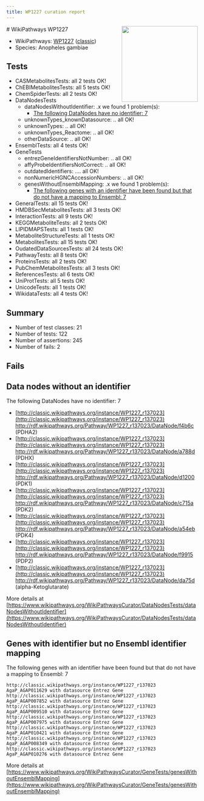 ```yaml
---
title: WP1227 curation report
---
```


<img style="float: right; width: 200px" src="https://upload.wikimedia.org/wikipedia/commons/thumb/8/83/Wplogo_with_text_500.png/640px-Wplogo_with_text_500.png" />
# WikiPathways WP1227

* WikiPathways: [WP1227](https://wikipathways.org/pathways/WP1227) ([classic](https://classic.wikipathways.org/instance/WP1227))
* Species: Anopheles gambiae
## Tests
* CASMetabolitesTests: all 2 tests OK!
* ChEBIMetabolitesTests: all 5 tests OK!
* ChemSpiderTests: all 2 tests OK!
* DataNodesTests
    * dataNodesWithoutIdentifier: .x we found 1 problem(s):
        * [The following DataNodes have no identifier: 7](#d2d32fa6)
    * unknownTypes_knownDatasource: .. all OK!
    * unknownTypes: .. all OK!
    * unknownTypes_Reactome: .. all OK!
    * otherDataSource: .. all OK!
* EnsemblTests: all 4 tests OK!
* GeneTests
    * entrezGeneIdentifiersNotNumber: .. all OK!
    * affyProbeIdentifiersNotCorrect: .. all OK!
    * outdatedIdentifiers: .... all OK!
    * nonNumericHGNCAccessionNumbers: .. all OK!
    * genesWithoutEnsemblMapping: .x we found 1 problem(s):
        * [The following genes with an identifier have been found but that do not have a mapping to Ensembl: 7](#40286d89)
* GeneralTests: all 15 tests OK!
* HMDBSecMetabolitesTests: all 3 tests OK!
* InteractionTests: all 9 tests OK!
* KEGGMetaboliteTests: all 2 tests OK!
* LIPIDMAPSTests: all 1 tests OK!
* MetaboliteStructureTests: all 1 tests OK!
* MetabolitesTests: all 15 tests OK!
* OudatedDataSourcesTests: all 24 tests OK!
* PathwayTests: all 8 tests OK!
* ProteinsTests: all 2 tests OK!
* PubChemMetabolitesTests: all 3 tests OK!
* ReferencesTests: all 6 tests OK!
* UniProtTests: all 5 tests OK!
* UnicodeTests: all 1 tests OK!
* WikidataTests: all 4 tests OK!


## Summary

* Number of test classes: 21
* Number of tests: 122
* Number of assertions: 245
* Number of fails: 2

## Fails

<a name="d2d32fa6" />

## Data nodes without an identifier

The following DataNodes have no identifier: 7

* [http://classic.wikipathways.org/instance/WP1227_r137023](http://classic.wikipathways.org/instance/WP1227_r137023) http://rdf.wikipathways.org/Pathway/WP1227_r137023/DataNode/f4b6c (PDHA2)
* [http://classic.wikipathways.org/instance/WP1227_r137023](http://classic.wikipathways.org/instance/WP1227_r137023) http://rdf.wikipathways.org/Pathway/WP1227_r137023/DataNode/a788d (PDHX)
* [http://classic.wikipathways.org/instance/WP1227_r137023](http://classic.wikipathways.org/instance/WP1227_r137023) http://rdf.wikipathways.org/Pathway/WP1227_r137023/DataNode/d1200 (PDK1)
* [http://classic.wikipathways.org/instance/WP1227_r137023](http://classic.wikipathways.org/instance/WP1227_r137023) http://rdf.wikipathways.org/Pathway/WP1227_r137023/DataNode/c715a (PDK2)
* [http://classic.wikipathways.org/instance/WP1227_r137023](http://classic.wikipathways.org/instance/WP1227_r137023) http://rdf.wikipathways.org/Pathway/WP1227_r137023/DataNode/a54eb (PDK4)
* [http://classic.wikipathways.org/instance/WP1227_r137023](http://classic.wikipathways.org/instance/WP1227_r137023) http://rdf.wikipathways.org/Pathway/WP1227_r137023/DataNode/f9915 (PDP2)
* [http://classic.wikipathways.org/instance/WP1227_r137023](http://classic.wikipathways.org/instance/WP1227_r137023) http://rdf.wikipathways.org/Pathway/WP1227_r137023/DataNode/da75d (alpha-Ketoglutarate)


More details at [https://www.wikipathways.org/WikiPathwaysCurator/DataNodesTests/dataNodesWithoutIdentifier](https://www.wikipathways.org/WikiPathwaysCurator/DataNodesTests/dataNodesWithoutIdentifier)

<a name="40286d89" />

## Genes with identifier but no Ensembl identifier mapping

The following genes with an identifier have been found but that do not have a mapping to Ensembl: 7
```
http://classic.wikipathways.org/instance/WP1227_r137023 AgaP_AGAP011629 with datasource Entrez Gene
http://classic.wikipathways.org/instance/WP1227_r137023 AgaP_AGAP007852 with datasource Entrez Gene
http://classic.wikipathways.org/instance/WP1227_r137023 AgaP_AGAP009510 with datasource Entrez Gene
http://classic.wikipathways.org/instance/WP1227_r137023 AgaP_AGAP007975 with datasource Entrez Gene
http://classic.wikipathways.org/instance/WP1227_r137023 AgaP_AGAP010421 with datasource Entrez Gene
http://classic.wikipathways.org/instance/WP1227_r137023 AgaP_AGAP008349 with datasource Entrez Gene
http://classic.wikipathways.org/instance/WP1227_r137023 AgaP_AGAP010276 with datasource Entrez Gene
```

More details at [https://www.wikipathways.org/WikiPathwaysCurator/GeneTests/genesWithoutEnsemblMapping](https://www.wikipathways.org/WikiPathwaysCurator/GeneTests/genesWithoutEnsemblMapping)

